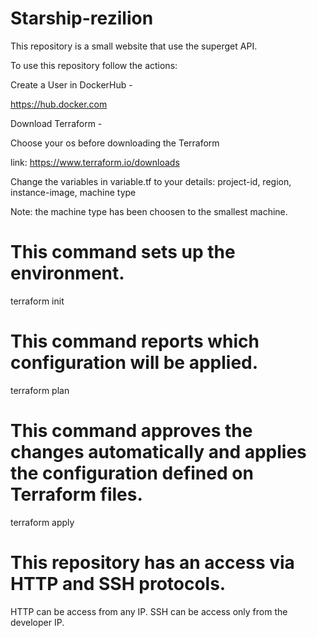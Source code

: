 # Starship-rezilion

This repository is a small website that use the superget API.

To use this repository follow the actions:

Create a User in DockerHub - 

https://hub.docker.com

Download Terraform -

Choose your os before downloading the Terraform

link: https://www.terraform.io/downloads

Change the variables in variable.tf to your details: project-id, region, instance-image, machine type

Note: the machine type has been choosen to the smallest machine.


# This command sets up the environment.
terraform init

# This command reports which configuration will be applied.
terraform plan

# This command approves the changes automatically and applies the configuration defined on Terraform files.
terraform apply 

# This repository has an access via HTTP and SSH protocols.
HTTP can be access from any IP.
SSH can be access only from the developer IP.